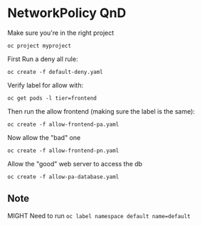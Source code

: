 # NetworkPolicy QnD

Make sure you're in the right project

```
oc project myproject
```

First Run a deny all rule:

```
oc create -f default-deny.yaml
```
Verify label for allow with:

```
oc get pods -l tier=frontend
```

Then run the allow frontend (making sure the label is the same):

```
oc create -f allow-frontend-pa.yaml
```

Now allow the "bad" one

```
oc create -f allow-frontend-pn.yaml
```

Allow the "good" web server to access the db


```
oc create -f allow-pa-database.yaml
```

## Note
MIGHT Need to run `oc label namespace default name=default`
